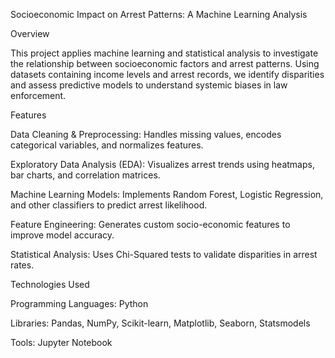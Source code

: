 Socioeconomic Impact on Arrest Patterns: A Machine Learning Analysis


Overview

This project applies machine learning and statistical analysis to investigate the relationship between socioeconomic factors and arrest patterns. Using datasets containing income levels and arrest records, we identify disparities and assess predictive models to understand systemic biases in law enforcement.

Features

Data Cleaning & Preprocessing: Handles missing values, encodes categorical variables, and normalizes features.

Exploratory Data Analysis (EDA): Visualizes arrest trends using heatmaps, bar charts, and correlation matrices.

Machine Learning Models: Implements Random Forest, Logistic Regression, and other classifiers to predict arrest likelihood.

Feature Engineering: Generates custom socio-economic features to improve model accuracy.

Statistical Analysis: Uses Chi-Squared tests to validate disparities in arrest rates.

Technologies Used

Programming Languages: Python

Libraries: Pandas, NumPy, Scikit-learn, Matplotlib, Seaborn, Statsmodels

Tools: Jupyter Notebook
